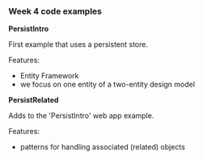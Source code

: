 ### Week 4 code examples

**PersistIntro**

First example that uses a persistent store.

Features:
- Entity Framework
- we focus on one entity of a two-entity design model

**PersistRelated**

Adds to the 'PersistIntro' web app example.

Features:
- patterns for handling associated (related) objects
